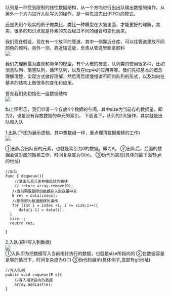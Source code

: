 队列是一种受到限制的线性数据结构，从一个方向进行出出队输出数据的操作，从另外一个方向进行入队写入的操作。是一种先进先出(FIFO)的模式。

还是先用个现实的例子做类比，类比一种模型在大脑里面，才能更好的理解。其实，很多的知识点就是朴素的东西经过不同的组合和变化而来。

我们现在假设，现在有一个放平的管道，其中一侧靠近仓库，可以往管道里放不同颜色的颜料，另外一测，靠近输送放，负责从管道里面拿颜料  
![](https://upload-images.jianshu.io/upload_images/1993766-7e8fc5aa6a906c57.png?imageMogr2/auto-orient/strip%7CimageView2/2/w/1240)  

我们先理解最为直观和简单的模型，有个大概的概念，队列类的使用很多种，比如消息队列，阻塞队列，循环队列，以及在tcp中的应用等等。我们先把基本的概念理解清楚，实现方式做好理解，然后再后续慢慢讲不同的队列的形式，以及如何在基本的结构上做很多的变化和应用。   

  首先我们先初始化一组数据结构  
![](https://upload-images.jianshu.io/upload_images/1993766-2a473dd384889868.png?imageMogr2/auto-orient/strip%7CimageView2/2/w/1240)  

如上图所示，我们申请一个存放4个数据的空间，其中size为当前存的数据量，即为3，也是没有存放数据的单元的索引。
下面说下，队列的2大操作，其实就是出队和入队  

1.出队(下图为展示逻辑，其中想数组一样，重点理清数据搬移的工作)  
![](https://upload-images.jianshu.io/upload_images/1993766-e53254329f62dfef.png?imageMogr2/auto-orient/strip%7CimageView2/2/w/1240)

①出队会出队首的元素，也就是索引为0的数据。即为A。
②出队后，后面的数据会做对应的搬移工作，时间复杂度为O(n)。
③伪代码实现(具体的最下面有git的地址)
```
//出队
func E dequeue(){
    //拿出队首元素并做后续的搬移
    // return array.remove(0);
   //当前需要删除的数据存入到变量中来
   E ret = data[index];
   //删除即为数据搬移的操作
   for (int i = index +1; i <= size;i++){
      data[i-1] = data[i];
  }
  size--;
  reutrn ret;

}

```  

2.入队(把H写入到数据)  
![](https://upload-images.jianshu.io/upload_images/1993766-c34b22570be4c2c1.png?imageMogr2/auto-orient/strip%7CimageView2/2/w/1240)  
①入队即为把数据写入当前指针执行的数据，也就是size所指向的
②在数据容量足够的情况下，时间复杂度为O(1)
③伪代码展示(具体例子,底部有git地址)
```
//写入队列
public void enqueue(E e){
    //写入指针指向的数据
    array.addLast(e);
}
```

